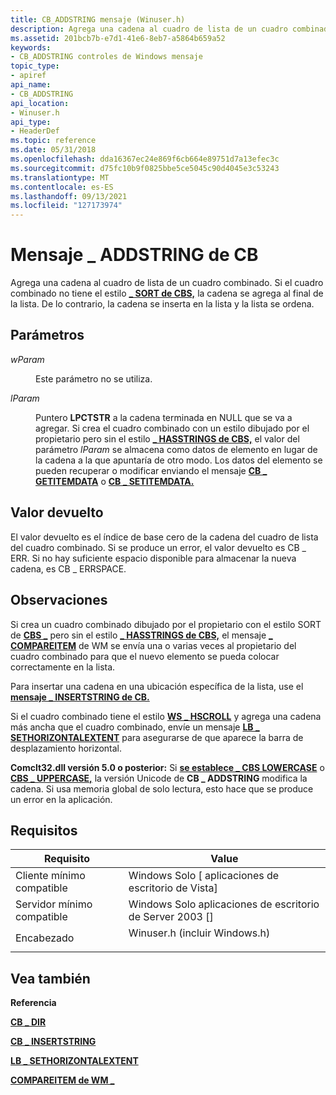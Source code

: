 ```yaml
---
title: CB_ADDSTRING mensaje (Winuser.h)
description: Agrega una cadena al cuadro de lista de un cuadro combinado. Si el cuadro combinado no tiene el estilo SORT de \_ CBS, la cadena se agrega al final de la lista. De lo contrario, la cadena se inserta en la lista y la lista se ordena.
ms.assetid: 201bcb7b-e7d1-41e6-8eb7-a5864b659a52
keywords:
- CB_ADDSTRING controles de Windows mensaje
topic_type:
- apiref
api_name:
- CB_ADDSTRING
api_location:
- Winuser.h
api_type:
- HeaderDef
ms.topic: reference
ms.date: 05/31/2018
ms.openlocfilehash: dda16367ec24e869f6cb664e89751d7a13efec3c
ms.sourcegitcommit: d75fc10b9f0825bbe5ce5045c90d4045e3c53243
ms.translationtype: MT
ms.contentlocale: es-ES
ms.lasthandoff: 09/13/2021
ms.locfileid: "127173974"
---
```

# <a name="cb_addstring-message"></a>Mensaje \_ ADDSTRING de CB

Agrega una cadena al cuadro de lista de un cuadro combinado. Si el cuadro combinado no tiene el estilo [**\_ SORT de CBS,**](combo-box-styles.md) la cadena se agrega al final de la lista. De lo contrario, la cadena se inserta en la lista y la lista se ordena.

## <a name="parameters"></a>Parámetros

<dl> <dt>

*wParam* 
</dt> <dd>

Este parámetro no se utiliza.

</dd> <dt>

*lParam* 
</dt> <dd>

Puntero **LPCTSTR** a la cadena terminada en NULL que se va a agregar. Si crea el cuadro combinado con un estilo dibujado por el propietario pero sin el estilo [**\_ HASSTRINGS de CBS,**](combo-box-styles.md) el valor del parámetro *lParam* se almacena como datos de elemento en lugar de la cadena a la que apuntaría de otro modo. Los datos del elemento se pueden recuperar o modificar enviando el mensaje [**CB \_ GETITEMDATA**](cb-getitemdata.md) o [**CB \_ SETITEMDATA.**](cb-setitemdata.md)

</dd> </dl>

## <a name="return-value"></a>Valor devuelto

El valor devuelto es el índice de base cero de la cadena del cuadro de lista del cuadro combinado. Si se produce un error, el valor devuelto es CB \_ ERR. Si no hay suficiente espacio disponible para almacenar la nueva cadena, es CB \_ ERRSPACE.

## <a name="remarks"></a>Observaciones

Si crea un cuadro combinado dibujado por el propietario con el estilo SORT de [**CBS \_**](combo-box-styles.md) pero sin el estilo [**\_ HASSTRINGS de CBS,**](combo-box-styles.md) el mensaje [**\_ COMPAREITEM**](wm-compareitem.md) de WM se envía una o varias veces al propietario del cuadro combinado para que el nuevo elemento se pueda colocar correctamente en la lista.

Para insertar una cadena en una ubicación específica de la lista, use el [**mensaje \_ INSERTSTRING de CB.**](cb-insertstring.md)

Si el cuadro combinado tiene el estilo [**WS \_ HSCROLL**](/windows/desktop/winmsg/window-styles) y agrega una cadena más ancha que el cuadro combinado, envíe un mensaje [**LB \_ SETHORIZONTALEXTENT**](lb-sethorizontalextent.md) para asegurarse de que aparece la barra de desplazamiento horizontal.

**Comclt32.dll versión 5.0 o posterior:** Si [**se establece \_ CBS LOWERCASE**](combo-box-styles.md) o [**CBS \_ UPPERCASE,**](combo-box-styles.md) la versión Unicode de **CB \_ ADDSTRING** modifica la cadena. Si usa memoria global de solo lectura, esto hace que se produce un error en la aplicación.

## <a name="requirements"></a>Requisitos



| Requisito | Value |
|-------------------------------------|----------------------------------------------------------------------------------------------------------|
| Cliente mínimo compatible<br/> | Windows Solo \[ aplicaciones de escritorio de Vista\]<br/>                                                           |
| Servidor mínimo compatible<br/> | Windows Solo aplicaciones de escritorio de Server 2003 \[\]<br/>                                                     |
| Encabezado<br/>                   | <dl> <dt>Winuser.h (incluir Windows.h)</dt> </dl> |



## <a name="see-also"></a>Vea también

<dl> <dt>

**Referencia**
</dt> <dt>

[**CB \_ DIR**](cb-dir.md)
</dt> <dt>

[**CB \_ INSERTSTRING**](cb-insertstring.md)
</dt> <dt>

[**LB \_ SETHORIZONTALEXTENT**](lb-sethorizontalextent.md)
</dt> <dt>

[**COMPAREITEM de WM \_**](wm-compareitem.md)
</dt> </dl>

 

